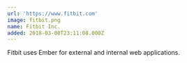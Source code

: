 ```yaml
---
url: 'https://www.fitbit.com'
image: fitbit.png
name: Fitbit Inc.
added: 2018-03-08T23:11:08.000Z
---
```

Fitbit uses Ember for external and internal web applications.